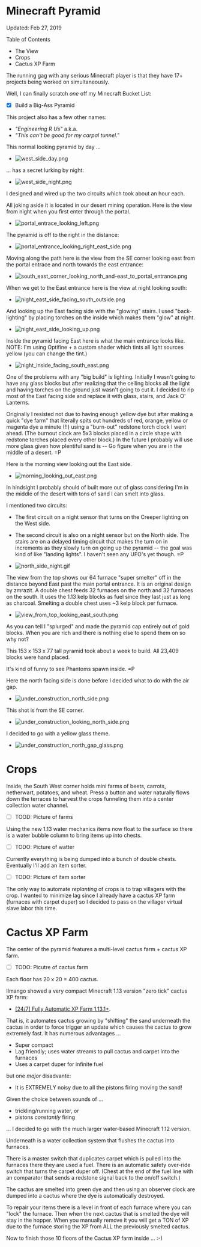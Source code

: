 # Minecraft Pyramid

Updated: Feb 27, 2019

Table of Contents

* The View
* Crops
* Cactus XP Farm


The running gag with any serious Minecraft player is that they have 17+ projects being worked on simultaneously.

Well, I can finally scratch _one_ off my Minecraft Bucket List:

* [x] Build a Big-Ass Pyramid

This project also has a few other names:

* _"Engineering R Us"_ a.k.a.
* _"This can't be good for my carpal tunnel."_

This normal looking pyramid by day ...

* ![west_side_day.png](west_side_day.png)

... has a secret lurking by night:

* ![west_side_night.png](west_side_night.png)

I designed and wired up the two circuits which took about an hour each.

All joking aside it is located in our desert mining operation. Here is the view from night when you first enter through the portal.

* ![portal_entrace_looking_left.png](portal_entrace_looking_left.png)

The pyramid is off to the right in the distance:

* ![portal_entrance_looking_right_east_side.png](portal_entrance_looking_right_east_side.png)

Moving along the path here is the view from the SE corner looking east from the portal entrace and north towards the east entrance:

* ![south_east_corner_looking_north_and-east_to_portal_entrance.png](south_east_corner_looking_north_and-east_to_portal_entrance.png)

When we get to the East entrance here is the view at night looking south:

* ![night_east_side_facing_south_outside.png](night_east_side_facing_south_outside.png)

And looking up the East facing side with the "glowing" stairs.  I used "back-lighting" by placing torches on the inside which makes them "glow" at night.

* ![night_east_side_looking_up.png](night_east_side_looking_up.png)

Inside the pyramid facing East here is what the main entrance looks like. NOTE: I'm using Optifine + a custom shader which tints all light sources yellow (you can change the tint.)

* ![night_inside_facing_south_east.png](night_inside_facing_south_east.png)

One of the problems with any "big build" is lighting. Initially I wasn't going to have any glass blocks but
after realizing that the ceiling blocks all the light and having torches on the ground just wasn't going to cut it.
I decided to rip most of the East facing side and replace it with glass, stairs, and Jack O' Lanterns.

Originally I resisted not due to having enough yellow dye but after making a quick "dye farm" that literally spits out hundreds of red, orange, yellow or magenta dye a minute (!!) using a "burn-out" redstone torch clock I went ahead.  (The burnout clock are 5x3 blocks placed in a circle shape with redstone torches placed every other block.)
In the future I probably will use more glass given how plentiful sand is -- Go figure when you are in the middle of a desert. =P

Here is the morning view looking out the East side.

* ![morning_looking_out_east.png](morning_looking_out_east.png)

In hindsight I probably should of built more out of glass considering I'm in the middle of the desert with tons of sand I can smelt into glass.

I mentioned two circuits:

* The first circuit on a night sensor that turns on the Creeper lighting on the West side.
* The second circuit is also on a night sensor but on the North side.  The stairs are on a delayed timing circuit that
makes the turn on in increments as they slowly turn on going up the pyramid -- the goal was kind of like "landing lights".  I haven't seen any UFO's yet though. =P

* ![north_side_night.gif](north_side_night.gif)

The view from the top shows our 64 furnace "super smelter" off in the distance beyond East past the main portal entrance. It is an original design by zmrazit. A double chest feeds 32 furnaces on the north and 32 furnaces on the south. It uses the 1.13 kelp blocks as fuel since they last just as long as charcoal.  Smelting a double chest uses ~3 kelp block per furnace.

* ![view_from_top_looking_east_south.png](view_from_top_looking_east_south.png)

As you can tell I "splurged" and made the pyramid cap entirely out of gold blocks.  When you are rich and there is nothing else to spend them on so why not?


This 153 x 153 x 77 tall pyramid took about a week to build.  All 23,409 blocks were hand placed.

It's kind of funny to see Phantoms spawn inside. =P

Here the north facing side is done before I decided what to do with the air gap.

* ![under_construction_north_side.png](under_construction_north_side.png)

This shot is from the SE corner.

* ![under_construction_looking_north_side.png](under_construction_looking_north_side.png)

I decided to go with a yellow glass theme.

* ![under_construction_north_gap_glass.png](under_construction_north_gap_glass.png)


# Crops

Inside, the South West corner holds mini farms of beets, carrots, netherwart, potatoes, and wheat. Press a button and water naturally flows down the terraces to harvest the crops funneling
them into a center collection water channel.

* [ ] TOOD: Picture of farms

Using the new 1.13 water mechanics items now float to the surface so there is a 
water bubble column to bring items up into chests.

* [ ] TODO: Picture of watter

Currently everything is being dumped into a bunch of double chests.
Eventually I'll add an item sorter.

* [ ] TODO: Picture of item sorter

The only way to automate _replanting_ of crops is to trap villagers with the crop.
I wanted to minimize lag since I already have a cactus XP farm (furnaces with carpet duper)
so I decided to pass on the villager virtual slave labor this time.


# Cactus XP Farm

The center of the pyramid features a multi-level cactus farm + cactus XP farm.

* [ ] TODO: Picutre of cactus farm

Each floor has 20 x 20 = 400 cactus.

Ilmango showed a very compact Minecraft 1.13 version "zero tick" cactus XP farm:

* [[24/7] Fully Automatic XP Farm 1.13.1+](https://www.youtube.com/watch?v=TEVrdTVflJk).

That is, it automates cactus growing by "shifting"  the sand underneath the cactus
in order to force trigger an update which causes the cactus to grow extremely fast.
It has numerous advantages ...

* Super compact
* Lag friendly; uses water streams to pull cactus and carpet into the furnaces
* Uses a carpet duper for infinite fuel

but one *major* disadvante:

* It is EXTREMELY noisy due to all the pistons firing moving the sand!

Given the choice between sounds of ...

* trickling/running water, or
* pistons _constantly_ firing

... I decided to go with the much larger water-based Minecraft 1.12 version.

Underneath is a water collection system that flushes the cactus into furnaces.

There is a master switch that duplicates carpet which is pulled into the furnaces
there they are used a fuel. There is an automatic safety over-ride switch
that turns the carpet duper off.  (Chest at the end of the fuel line
with an comparator that sends a redstone signal back to the on/off switch.)

The cactus are smelted into green dye and then using an observer clock are 
dumped into a cactus where the dye is automatically destroyed.

To repair your items there is a level in front of each furnace where you can
"lock" the furnace. Then when the next cactus that is smelted the dye will stay
in the hopper.  When you manually remove it you will get a TON of XP due
to the furnace storing the XP from ALL the previously smelted cactus.

Now to finish those 10 floors of the Cactus XP farm inside ... :-)
